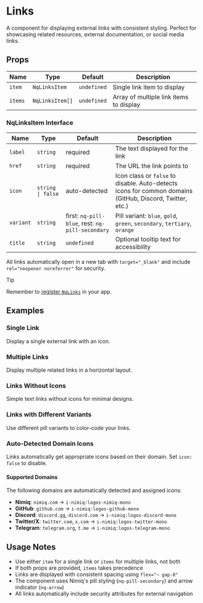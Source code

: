 # Links

A component for displaying external links with consistent styling. Perfect for showcasing related resources, external documentation, or social media links.

## Props

| Name    | Type            | Default     | Description                             |
| ------- | --------------- | ----------- | --------------------------------------- |
| `item`  | `NqLinksItem`   | `undefined` | Single link item to display             |
| `items` | `NqLinksItem[]` | `undefined` | Array of multiple link items to display |

### NqLinksItem Interface

| Name      | Type              | Default                                          | Description                                                                                              |
| --------- | ----------------- | ------------------------------------------------ | -------------------------------------------------------------------------------------------------------- |
| `label`   | `string`          | required                                         | The text displayed for the link                                                                          |
| `href`    | `string`          | required                                         | The URL the link points to                                                                               |
| `icon`    | `string \| false` | auto-detected                                    | Icon class or `false` to disable. Auto-detects icons for common domains (GitHub, Discord, Twitter, etc.) |
| `variant` | `string`          | first: `nq-pill-blue`, rest: `nq-pill-secondary` | Pill variant: `blue`, `gold`, `green`, `secondary`, `tertiary`, `orange`                                 |
| `title`   | `string`          | `undefined`                                      | Optional tooltip text for accessibility                                                                  |

All links automatically open in a new tab with `target="_blank"` and include `rel="noopener noreferrer"` for security.

> [!TIP]
> Remember to [register `NqLinks`](/vitepress-theme/#register-the-components) in your app.

## Examples

### Single Link

Display a single external link with an icon.

<ComponentPreview lang="vue">

<NqPlayground>
<NqLinks :item="{
  label: 'GitHub Repository',
  href: 'https://github.com/nimiq/ui',
  icon: 'i-nimiq:arrow-from-bottom-right',
  title: 'View source code on GitHub'
}" />
</NqPlayground>

</ComponentPreview>

### Multiple Links

Display multiple related links in a horizontal layout.

<ComponentPreview lang="vue">

<NqPlayground>
<NqLinks :items="[
  {
    label: 'Documentation',
    href: 'https://docs.nimiq.com',
    icon: 'i-nimiq:contact-book',
    title: 'Read the documentation'
  },
  {
    label: 'Discord',
    href: 'https://discord.gg/nimiq',
    icon: 'i-nimiq:help',
    title: 'Join our Discord community'
  },
  {
    label: 'Twitter',
    href: 'https://twitter.com/nimiq',
    icon: 'i-nimiq:logos-twitter-mono',
    title: 'Follow us on Twitter'
  }
]" />
</NqPlayground>

</ComponentPreview>

### Links Without Icons

Simple text links without icons for minimal designs.

<ComponentPreview lang="vue">

<NqPlayground>
<NqLinks :items="[
  {
    label: 'Terms of Service',
    href: '/terms'
  },
  {
    label: 'Privacy Policy',
    href: '/privacy'
  },
  {
    label: 'Contact',
    href: '/contact'
  }
]" />
</NqPlayground>

</ComponentPreview>

### Links with Different Variants

Use different pill variants to color-code your links.

<ComponentPreview lang="vue">

<NqPlayground>
<NqLinks :items="[
  {
    label: 'Documentation',
    href: '/docs',
    variant: 'nq-pill-blue',
    icon: 'i-nimiq:contact-book'
  },
  {
    label: 'API Reference',
    href: '/api',
    variant: 'nq-pill-green',
    icon: 'i-nimiq:code'
  },
  {
    label: 'Support',
    href: '/support',
    variant: 'nq-pill-orange',
    icon: 'i-nimiq:help'
  }
]" />
</NqPlayground>

</ComponentPreview>

### Auto-Detected Domain Icons

Links automatically get appropriate icons based on their domain. Set `icon: false` to disable.

<ComponentPreview lang="vue">

<NqPlayground>
<NqLinks :items="[
  {
    label: 'GitHub Repository',
    href: 'https://github.com/nimiq/ui'
  },
  {
    label: 'Discord Community',
    href: 'https://discord.gg/nimiq'
  },
  {
    label: 'Follow on Twitter',
    href: 'https://twitter.com/nimiq'
  },
  {
    label: 'No Icon Link',
    href: 'https://example.com',
    icon: false
  }
]" />
</NqPlayground>

</ComponentPreview>

#### Supported Domains

The following domains are automatically detected and assigned icons:

- **Nimiq**: `nimiq.com` → `i-nimiq:logos-nimiq-mono`
- **GitHub**: `github.com` → `i-nimiq:logos-github-mono`
- **Discord**: `discord.gg`, `discord.com` → `i-nimiq:logos-discord-mono`
- **Twitter/X**: `twitter.com`, `x.com` → `i-nimiq:logos-twitter-mono`
- **Telegram**: `telegram.org`, `t.me` → `i-nimiq:logos-telegram-mono`

## Usage Notes

- Use either `item` for a single link or `items` for multiple links, not both
- If both props are provided, `items` takes precedence
- Links are displayed with consistent spacing using `flex="~ gap-8"`
- The component uses Nimiq's pill styling (`nq-pill-secondary`) and arrow indicator (`nq-arrow`)
- All links automatically include security attributes for external navigation

